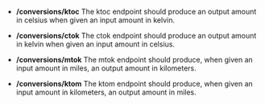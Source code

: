   * __/conversions/ktoc__
The ktoc endpoint should produce an output amount in celsius when given an input amount in kelvin.

   * __/conversions/ctok__
The ctok endpoint should produce an output amount in kelvin when given an input amount in celsius.

   * __/conversions/mtok__
The mtok endpoint should produce, when given an input amount in miles, an output amount in kilometers.

   * __/conversions/ktom__
The ktom endpoint should produce, when given an input amount in kilometers, an output amount in miles.
